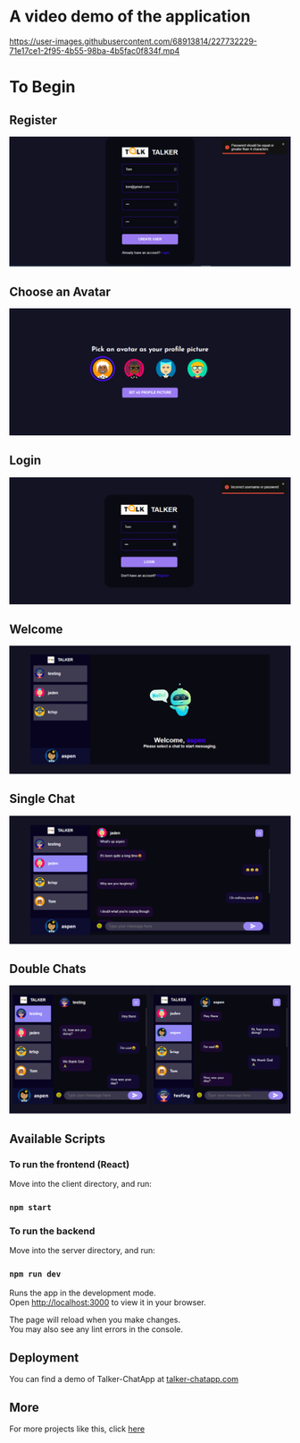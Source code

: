 # A video demo of the application

https://user-images.githubusercontent.com/68913814/227732229-71e17ce1-2f95-4b55-98ba-4b5fac0f834f.mp4

# To Begin

## Register

![Register](./demo/chatApp%20-%20register.PNG)

## Choose an Avatar

![Set Avatar](./demo/chatApp%20-%20setavatar.PNG)

## Login

![Login](./demo/login.PNG)

## Welcome

![Welcome](./demo/welcome.PNG)

## Single Chat

![Single Chat](./demo/single%20chat.PNG)

## Double Chats

![Double chat](./demo/two%20chats.PNG)

## Available Scripts

### To run the frontend (React)

Move into the client directory, and run:

### `npm start`

### To run the backend

Move into the server directory, and run:

### `npm run dev`

Runs the app in the development mode.\
Open [http://localhost:3000](http://localhost:3000) to view it in your browser.

The page will reload when you make changes.\
You may also see any lint errors in the console.

## Deployment
You can find a demo of Talker-ChatApp at [talker-chatapp.com](https://talker-chatapp.herokuapp.com)

## More
For more projects like this, click [here](https://winnard.vercel.app#work)
